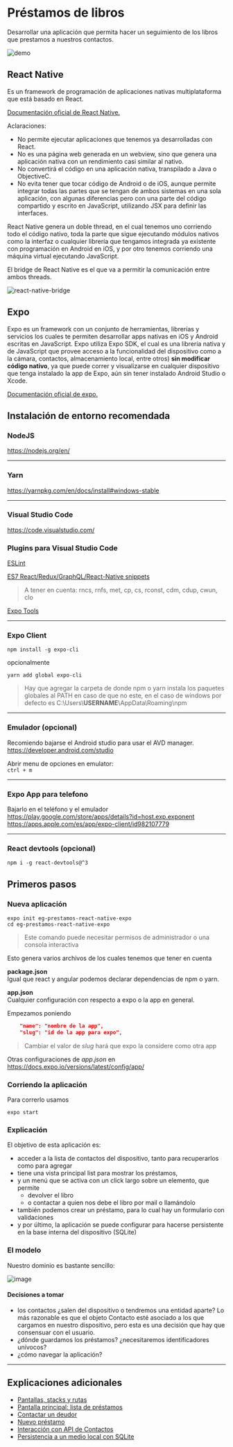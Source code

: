 
# Préstamos de libros
Desarrollar una aplicación que permita hacer un seguimiento de los libros que prestamos a nuestros contactos.

![demo](./docs/images/demo.gif)

## React Native
Es un framework de programación de aplicaciones nativas multiplataforma que está basado en React.

[Documentación oficial de React Native.](https://reactnative.dev/docs/getting-started)

Aclaraciones:
- No permite ejecutar aplicaciones que tenemos ya desarrolladas con React.
- No es una página web generada en un webview, sino que genera una aplicación nativa con un rendimiento casi similar al nativo.
- No convertirá el código en una aplicación nativa, transpilado a Java o ObjectiveC.
- No evita tener que tocar código de Android o de iOS, aunque permite integrar todas las partes que se tengan de ambos sistemas en una sola aplicación, con algunas diferencias pero con una parte del código compartido y escrito en JavaScript, utilizando JSX para definir las interfaces.


React Native genera un doble thread, en el cual tenemos uno corriendo todo el código nativo, toda la parte que sigue ejecutando módulos nativos como la interfaz o cualquier librería que tengamos integrada ya existente con programación en Android en iOS, y por otro tenemos corriendo una máquina virtual ejecutando JavaScript.

El bridge de React Native es el que va a permitir la comunicación entre ambos threads. 

![react-native-bridge](./docs/images/react-native-bridge.webp)

## Expo

Expo es un framework con un conjunto de herramientas, librerías y servicios los cuales te permiten desarrollar apps nativas en iOS y Android escritas en JavaScript. Expo utiliza Expo SDK, el cual es una librería nativa y de JavaScript que provee acceso a la funcionalidad del dispositivo como a la cámara, contactos, almacenamiento local, entre otros) **sin modificar código nativo**, ya que puede correr y visualizarse en cualquier dispositivo que tenga instalado la app de Expo, aún sin tener instalado Android Studio o Xcode.

[Documentación oficial de expo.](https://docs.expo.io/)

## Instalación de entorno recomendada

### NodeJS
https://nodejs.org/en/

---
### Yarn
https://yarnpkg.com/en/docs/install#windows-stable

---
### Visual Studio Code 
https://code.visualstudio.com/

### Plugins para Visual Studio Code

[ESLint](https://marketplace.visualstudio.com/items?itemName=dbaeumer.vscode-eslint)

[ES7 React/Redux/GraphQL/React-Native snippets](https://marketplace.visualstudio.com/items?itemName=dsznajder.es7-react-js-snippets)
> A tener en cuenta: rncs, rnfs, met, cp, cs, rconst, cdm, cdup, cwun, clo

[Expo Tools](https://marketplace.visualstudio.com/items?itemName=byCedric.vscode-expo)

---
### Expo Client  
```console
npm install -g expo-cli
```
opcionalmente
```console
yarn add global expo-cli
```
> Hay que agregar la carpeta de donde npm o yarn instala los paquetes globales al PATH en caso de que no este, en el caso de windows por defecto es C:\Users\\**USERNAME**\AppData\Roaming\npm  

---
### Emulador (opcional)
Recomiendo bajarse el Android studio para usar el AVD manager.  
https://developer.android.com/studio


Abrir menu de opciones en emulator:  
`ctrl + m`

---
### Expo App para telefono
Bajarlo en el teléfono y el emulador
https://play.google.com/store/apps/details?id=host.exp.exponent
https://apps.apple.com/es/app/expo-client/id982107779

---
### React devtools (opcional)
```console
npm i -g react-devtools@^3
```


## Primeros pasos

### Nueva aplicación
```console
expo init eg-prestamos-react-native-expo
cd eg-prestamos-react-native-expo
```
> Este comando puede necesitar permisos de administrador o una consola interactiva

Esto genera varios archivos de los cuales tenemos que tener en cuenta

**package.json**  
Igual que react y angular podemos declarar dependencias de npm o yarn.

**app.json**  
Cualquier configuración con respecto a expo o la app en general.

Empezamos poniendo
```json
    "name": "nombre de la app",
    "slug": "id de la app para expo",
```
> Cambiar el valor de *slug* hará que expo la considere como otra app

Otras configuraciones de *app.json* en https://docs.expo.io/versions/latest/config/app/

### Corriendo la aplicación

Para correrlo usamos  
```console
expo start
```

### Explicación

El objetivo de esta aplicación es:

* acceder a la lista de contactos del dispositivo, tanto para recuperarlos como para agregar
* tiene una vista principal list para mostrar los préstamos,
* y un menú que se activa con un click largo sobre un elemento, que permite
  * devolver el libro
  * o contactar a quien nos debe el libro por mail o llamándolo
* también podemos crear un préstamo, para lo cual hay un formulario con validaciones
* y por último, la aplicación se puede configurar para hacerse persistente en la base interna del dispositivo (SQLite)

### El modelo

Nuestro dominio es bastante sencillo:

![image](docs/images/modelo.png)

#### Decisiones a tomar

* los contactos ¿salen del dispositivo o tendremos una entidad aparte? Lo más razonable es que el objeto Contacto esté asociado a los que cargamos en nuestro dispositivo, pero esta es una decisión que hay que consensuar con el usuario.
* ¿dónde guardamos los préstamos? ¿necesitaremos identificadores unívocos?
* ¿cómo navegar la aplicación?

---

## Explicaciones adicionales

* [Pantallas, stacks y rutas](docs/rutasYPantallas.md)
* [Pantalla principal: lista de préstamos](docs/listaPrestamos.md)
* [Contactar un deudor](docs/contactarDeudor.md)
* [Nuevo préstamo](docs/nuevoPrestamo.md)
* [Interacción con API de Contactos](docs/apiContactos.md)
* [Persistencia a un medio local con SQLite](docs/persistenciaLocal.md)



